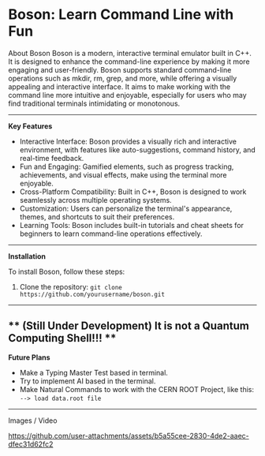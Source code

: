 # Boson: Learn Command Line with Fun

About Boson
Boson is a modern, interactive terminal emulator built in C++. It is designed to enhance the command-line experience by making it more engaging and user-friendly. Boson supports standard command-line operations such as mkdir, rm, grep, and more, while offering a visually appealing and interactive interface. It aims to make working with the command line more intuitive and enjoyable, especially for users who may find traditional terminals intimidating or monotonous.

---

**Key Features**

* Interactive Interface: Boson provides a visually rich and interactive environment, with features like auto-suggestions, command history, and real-time feedback.
* Fun and Engaging: Gamified elements, such as progress tracking, achievements, and visual effects, make using the terminal more enjoyable.
* Cross-Platform Compatibility: Built in C++, Boson is designed to work seamlessly across multiple operating systems.
* Customization: Users can personalize the terminal's appearance, themes, and shortcuts to suit their preferences.
* Learning Tools: Boson includes built-in tutorials and cheat sheets for beginners to learn command-line operations effectively.

---

**Installation**

To install Boson, follow these steps:

1. Clone the repository: `git clone https://github.com/yourusername/boson.git`
   
---
**
(Still Under Development)
It is not a Quantum Computing Shell!!!
**
---

**Future Plans**

* Make a Typing Master Test based in terminal.
* Try to implement AI based in the terminal.
* Make Natural Commands to work with the CERN ROOT Project, like this: `--> load data.root file`

---

Images / Video

https://github.com/user-attachments/assets/b5a55cee-2830-4de2-aaec-dfec31d62fc2


